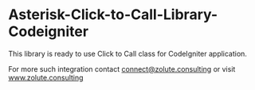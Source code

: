 # Asterisk-Click-to-Call-Library-Codeigniter
This library is ready to use Click to Call class for CodeIgniter application.

For more such integration contact connect@zolute.consulting or visit www.zolute.consulting
